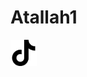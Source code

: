 # Atallah1

  <a href="https://www.tiktok.com/@ia_di8?lang=en"><img src="https://github.com/Atallah88/MD-store/blob/main/download.png?raw=true" alt="ia_di8" style="width:42px;height:42px;"></a>
